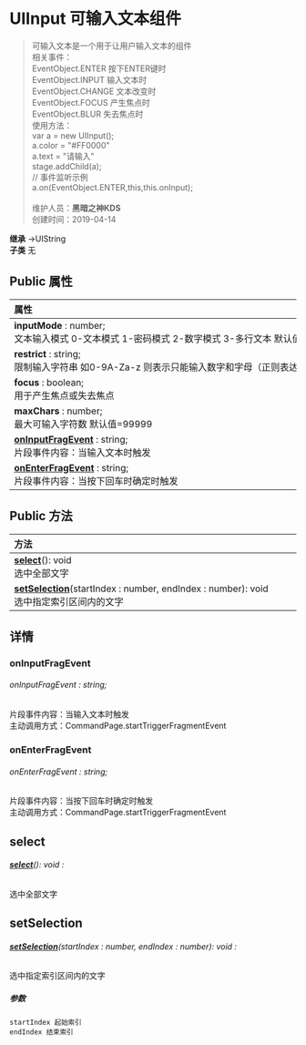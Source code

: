 # UIInput 可输入文本组件
>可输入文本是一个用于让用户输入文本的组件<br>相关事件：<br>EventObject.ENTER 按下ENTER键时<br>EventObject.INPUT 输入文本时<br>EventObject.CHANGE 文本改变时<br>EventObject.FOCUS 产生焦点时<br>EventObject.BLUR 失去焦点时<br>使用方法：<br>var a = new UIInput();<br>a.color = "#FF0000"<br>a.text = "请输入"<br>stage.addChild(a);<br>// 事件监听示例<br>a.on(EventObject.ENTER,this,this.onInput);<br><br>
>维护人员：**黑暗之神KDS**  
>创建时间：2019-04-14

**继承**  →UIString<br>
**子类**  无<br>
## **Public 属性**
|<div style="width:1000px;text-align:left">属性</div>   |
| ---  |
| **inputMode** : number;<br>文本输入模式 0-文本模式 1-密码模式 2-数字模式 3-多行文本 默认值=0  |
| **restrict** : string;<br>限制输入字符串 如0-9A-Za-z 则表示只能输入数字和字母（正则表达式）  |
| **focus** : boolean;<br>用于产生焦点或失去焦点  |
| **maxChars** : number;<br>最大可输入字符数 默认值=99999  |
| **[onInputFragEvent](#oninputfragevent)** : string;<br>片段事件内容：当输入文本时触发  |
| **[onEnterFragEvent](#onenterfragevent)** : string;<br>片段事件内容：当按下回车时确定时触发  |

## Public 方法
|<div style="width:1000px;text-align:left" >方法</div>   |
| ---  |
| **[select](#select)**(): void<br>选中全部文字
| **[setSelection](#setselection)**(startIndex : number,  endIndex : number): void<br>选中指定索引区间内的文字

## 详情

### onInputFragEvent
###### onInputFragEvent : string;
片段事件内容：当输入文本时触发<br>
主动调用方式：CommandPage.startTriggerFragmentEvent
### onEnterFragEvent
###### onEnterFragEvent : string;
片段事件内容：当按下回车时确定时触发<br>
主动调用方式：CommandPage.startTriggerFragmentEvent


## select
###### **[select](#select)**(): void :
选中全部文字



## setSelection
###### **[setSelection](#setselection)**(startIndex : number,  endIndex : number): void :
选中指定索引区间内的文字
##### 参数
	startIndex 起始索引
	endIndex 结束索引






